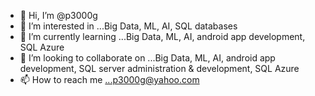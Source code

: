 - 👋 Hi, I’m @p3000g
- 👀 I’m interested in ...Big Data, ML, AI, SQL databases 
- 🌱 I’m currently learning ...Big Data, ML, AI, android app development, SQL Azure
- 💞️ I’m looking to collaborate on ...Big Data, ML, AI, android app development, SQL server administration & development, SQL Azure
- 📫 How to reach me ...p3000g@yahoo.com

<!---
p3000g/p3000g is a ✨ special ✨ repository because its `README.md` (this file) appears on your GitHub profile.
You can click the Preview link to take a look at your changes.
--->

